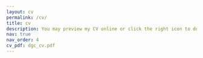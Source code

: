 ```yaml
---
layout: cv
permalink: /cv/
title: cv
description: You may preview my CV online or click the right icon to download it.
nav: true
nav_order: 4
cv_pdf: dgc_cv.pdf
---
```

